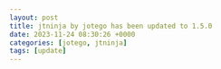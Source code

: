 ```yaml
---
layout: post
title: jtninja by jotego has been updated to 1.5.0
date: 2023-11-24 08:30:26 +0000
categories: [jotego, jtninja]
tags: [update]
---
```



